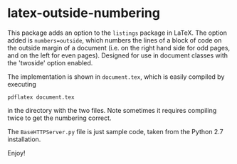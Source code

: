 # latex-outside-numbering

This package adds an option to the `listings` package in LaTeX. The option added is `numbers=outside`, which numbers the lines of a block of code on the outside margin of a document (i.e. on the right hand side for odd pages, and on the left for even pages). Designed for use in document classes with the 'twoside' option enabled.

The implementation is shown in `document.tex`, which is easily compiled by executing
```
pdflatex document.tex
```
in the directory with the two files. Note sometimes it requires compiling twice to get the numbering correct.

The `BaseHTTPServer.py` file is just sample code, taken from the Python 2.7 installation.

Enjoy!
